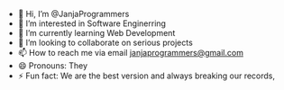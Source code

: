 - 👋 Hi, I’m @JanjaProgrammers
- 👀 I’m interested in Software Enginerring
- 🌱 I’m currently learning Web Development
- 💞️ I’m looking to collaborate on serious projects
- 📫 How to reach me via email <a href="mailto:janjaprogrammers@gmail.com">janjaprogrammers@gmail.com</a>
- 😄 Pronouns: They
- ⚡ Fun fact: We are the best version and always breaking our records,

<!---
JanjaProgrammers/JanjaProgrammers is a ✨ special ✨ repository because its `README.md` (this file) appears on your GitHub profile.
You can click the Preview link to take a look at your changes.
--->
